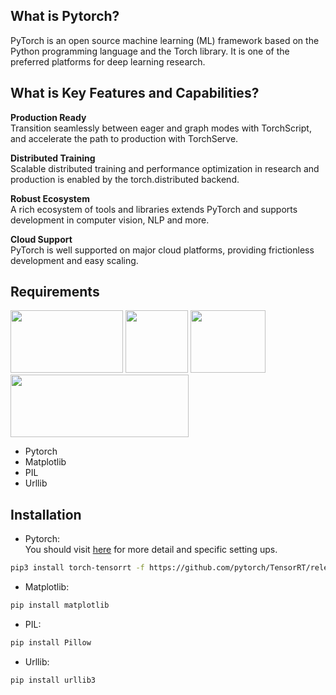 ## What is Pytorch?  
PyTorch is an open source machine learning (ML) framework based on the Python programming language and the Torch library. It is one of the preferred platforms for deep learning research.  
  
## What is Key Features and Capabilities?  
**Production Ready**  
Transition seamlessly between eager and graph modes with TorchScript, and accelerate the path to production with TorchServe.  
  
**Distributed Training**  
Scalable distributed training and performance optimization in research and production is enabled by the torch.distributed backend.  
  
**Robust Ecosystem**  
A rich ecosystem of tools and libraries extends PyTorch and supports development in computer vision, NLP and more.  
  
**Cloud Support**  
PyTorch is well supported on major cloud platforms, providing frictionless development and easy scaling.  

## Requirements  

<img src='https://external-preview.redd.it/TxplUbEUiAAyEiV_jYVGq99XbMdew5B9U7Z1cbxfXtg.jpg?width=640&crop=smart&auto=webp&s=b886aec198945ce396a51a0c6fe7a21a3cff9a47' width='180' height='100'> <img src='https://caiodonalisio.com/static/blog/posts/cadernos/matplotlib/cover.png' width='100' height='100'> <img src='https://user-images.githubusercontent.com/4668356/75205213-cb5ee380-5738-11ea-8073-5f43f26da4a1.png' width='120' height='100'> <img src='https://urllib3.readthedocs.io/en/stable/_static/banner.svg' width='285' height='100'> 
  
- Pytorch  
- Matplotlib  
- PIL  
- Urllib  

## Installation  
- Pytorch:  
You should visit [here]() for more detail and specific setting ups.  
```bash
pip3 install torch-tensorrt -f https://github.com/pytorch/TensorRT/releases
```
  
- Matplotlib:  
```bash
pip install matplotlib
```
  
- PIL:  
```bash
pip install Pillow
```
  
- Urllib:  
```bash
pip install urllib3
```
